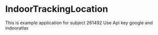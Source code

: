# IndoorTrackingLocation
This is example application for subject 261492
Use Api key google and indooratlas
